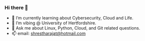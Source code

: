 ### Hi there 👋

- 🌱 I’m currently learning about Cybersecurity, Cloud and Life.
- 👯 I’m vibing @ University of Hertfordshire.
- 💬 Ask me about Linux, Python, Cloud, and Git related questions.
- 📫 email:  shrestharajat@hotmail.com
